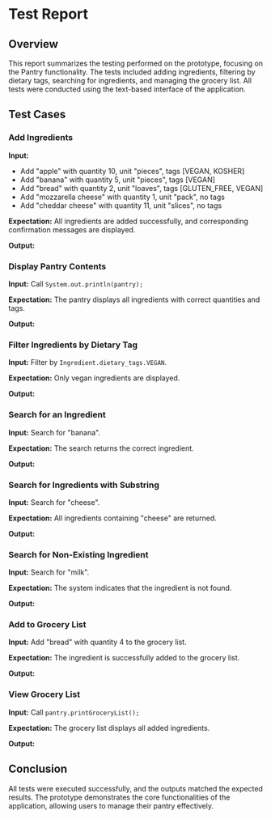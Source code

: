 # Test Report

## Overview
This report summarizes the testing performed on the prototype, focusing on the Pantry functionality. The tests included adding ingredients, filtering by dietary tags, searching for ingredients, and managing the grocery list. All tests were conducted using the text-based interface of the application.

## Test Cases

### Add Ingredients
**Input:**
- Add "apple" with quantity 10, unit "pieces", tags [VEGAN, KOSHER]
- Add "banana" with quantity 5, unit "pieces", tags [VEGAN]
- Add "bread" with quantity 2, unit "loaves", tags [GLUTEN_FREE, VEGAN]
- Add "mozzarella cheese" with quantity 1, unit "pack", no tags
- Add "cheddar cheese" with quantity 11, unit "slices", no tags

**Expectation:** All ingredients are added successfully, and corresponding confirmation messages are displayed.

**Output:**


### Display Pantry Contents
**Input:** Call `System.out.println(pantry);`

**Expectation:** The pantry displays all ingredients with correct quantities and tags.

**Output:**

### Filter Ingredients by Dietary Tag
**Input:** Filter by `Ingredient.dietary_tags.VEGAN`.

**Expectation:** Only vegan ingredients are displayed.

**Output:**

### Search for an Ingredient
**Input:** Search for "banana".

**Expectation:** The search returns the correct ingredient.

**Output:**

### Search for Ingredients with Substring
**Input:** Search for "cheese".

**Expectation:** All ingredients containing "cheese" are returned.

**Output:**

### Search for Non-Existing Ingredient
**Input:** Search for "milk".

**Expectation:** The system indicates that the ingredient is not found.

**Output:**

### Add to Grocery List
**Input:** Add "bread" with quantity 4 to the grocery list.

**Expectation:** The ingredient is successfully added to the grocery list.

**Output:**

### View Grocery List
**Input:** Call `pantry.printGroceryList();`

**Expectation:** The grocery list displays all added ingredients.

**Output:**


## Conclusion
All tests were executed successfully, and the outputs matched the expected results. The prototype demonstrates the core functionalities of the application, allowing users to manage their pantry effectively.